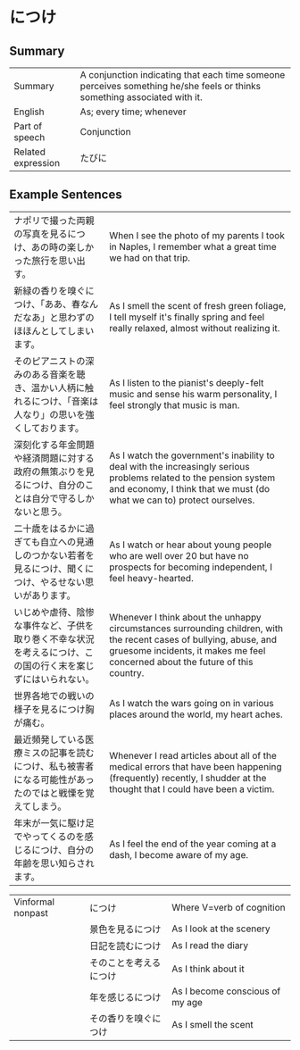 # につけ

## Summary

<table><tr>   <td>Summary</td>   <td>A conjunction indicating that each time someone perceives something he/she feels or thinks something associated with it.</td></tr><tr>   <td>English</td>   <td>As; every time; whenever</td></tr><tr>   <td>Part of speech</td>   <td>Conjunction</td></tr><tr>   <td>Related expression</td>   <td>たびに</td></tr></table>

## Example Sentences

<table><tr>   <td>ナポリで撮った両親の写真を見るにつけ、あの時の楽しかった旅行を思い出す。</td>   <td>When I see the photo of my parents I took in Naples, I remember what a great time we had on that trip.</td></tr><tr>   <td>新緑の香りを嗅ぐにつけ、「ああ、春なんだなあ」と思わずのほほんとしてしまいます。</td>   <td>As I smell the scent of fresh green foliage, I tell myself it's finally spring and feel really relaxed, almost without realizing it.</td></tr><tr>   <td>そのピアニストの深みのある音楽を聴き、温かい人柄に触れるにつけ、「音楽は人なり」の思いを強くしております。</td>   <td>As I listen to the pianist's deeply-felt music and sense his warm personality, I feel strongly that music is man.</td></tr><tr>   <td>深刻化する年金問題や経済問題に対する政府の無策ぶりを見るにつけ、自分のことは自分で守るしかないと思う。</td>   <td>As I watch the government's inability to deal with the increasingly serious problems related to the pension system and economy, I think that we must (do what we can to) protect ourselves.</td></tr><tr>   <td>二十歳をはるかに過ぎても自立への見通しのつかない若者を見るにつけ、聞くにつけ、やるせない思いがあります。</td>   <td>As I watch or hear about young people who are well over 20 but have no prospects for becoming independent, I feel heavy-hearted.</td></tr><tr>   <td>いじめや虐待、陰惨な事件など、子供を取り巻く不幸な状況を考えるにつけ、この国の行く末を案じずにはいられない。</td>   <td>Whenever I think about the unhappy circumstances surrounding children, with the recent cases of bullying, abuse, and gruesome incidents, it makes me feel concerned about the future of this country.</td></tr><tr>   <td>世界各地での戦いの様子を見るにつけ胸が痛む。</td>   <td>As I watch the wars going on in various places around the world, my heart aches.</td></tr><tr>   <td>最近頻発している医療ミスの記事を読むにつけ、私も被害者になる可能性があったのではと戦慄を覚えてしまう。</td>   <td>Whenever I read articles about all of the medical errors that have been happening (frequently) recently, I shudder at the thought that I could have been a victim.</td></tr><tr>   <td>年末が一気に駆け足でやってくるのを感じるにつけ、自分の年齢を思い知らされます。</td>   <td>As I feel the end of the year coming at a dash, I become aware of my age.</td></tr></table>

<table class="table"><tbody><tr class="tr head"><td class="td"><span class="bold">Vinformal nonpast</span></td><td class="td"><span class="concept">につけ</span></td><td class="td"><span>Where V=verb of cognition</span></td></tr><tr class="tr"><td class="td"></td><td class="td"><span>景色を見る</span><span class="concept">につけ</span></td><td class="td"><span>As I look at the scenery</span></td></tr><tr class="tr"><td class="td"></td><td class="td"><span>日記を読む</span><span class="concept">につけ</span></td><td class="td"><span>As I read the diary</span></td></tr><tr class="tr"><td class="td"></td><td class="td"><span>そのことを考える</span><span class="concept">につけ</span></td><td class="td"><span>As I think about it</span></td></tr><tr class="tr"><td class="td"></td><td class="td"><span>年を感じる</span><span class="concept">につけ</span></td><td class="td"><span>As I become conscious of my age</span></td></tr><tr class="tr"><td class="td"></td><td class="td"><span>その香りを嗅ぐ</span><span class="concept">につけ</span></td><td class="td"><span>As I smell the scent</span></td></tr></tbody></table>

